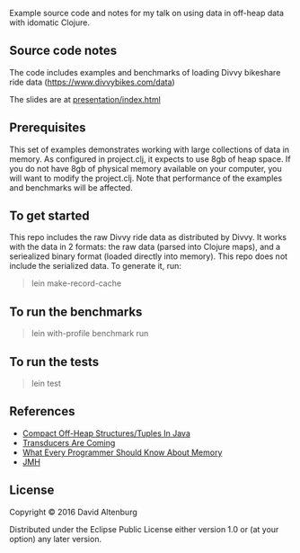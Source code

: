 Example source code and notes for my talk on using data in off-heap data with idomatic Clojure.

## Source code notes

The code includes examples and benchmarks of loading Divvy bikeshare ride data (https://www.divvybikes.com/data)

The slides are at [presentation/index.html](https://rawgit.com/gensym/offheap-clojure/master/presentation/index.html)

## Prerequisites

This set of examples demonstrates working with large collections of data in memory. As configured in project.clj, it expects to use 8gb of heap space. If you do not have 8gb of physical memory available on your computer, you will want to modify the project.clj. Note that performance of the examples and benchmarks will be affected.

## To get started

This repo includes the raw Divvy ride data as distributed by Divvy. It works with the data in 2 formats: the raw data (parsed into Clojure maps), and a seriealized binary format (loaded directly into memory). This repo does not include the serialized data. To generate it, run:

> lein make-record-cache

## To run the benchmarks

> lein with-profile benchmark run

## To run the tests

> lein test

## References
  * [Compact Off-Heap Structures/Tuples In Java](http://mechanical-sympathy.blogspot.com/2012/10/compact-off-heap-structurestuples-in.html)
  * [Transducers Are Coming](http://blog.cognitect.com/blog/2014/8/6/transducers-are-coming)
  * [What Every Programmer Should Know About Memory](https://www.akkadia.org/drepper/cpumemory.pdf)
  * [JMH](http://openjdk.java.net/projects/code-tools/jmh/)

## License

Copyright © 2016 David Altenburg

Distributed under the Eclipse Public License either version 1.0 or (at
your option) any later version.
